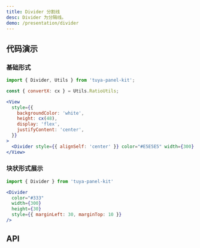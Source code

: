 ```yaml
---
title: Divider 分割线
desc: Divider 为分隔线。
demo: /presentation/divider
---
```


## 代码演示

### 基础形式

```jsx
import { Divider, Utils } from 'tuya-panel-kit';

const { convertX: cx } = Utils.RatioUtils;

<View
  style={{
    backgroundColor: 'white',
    height: cx(48),
    display: 'flex',
    justifyContent: 'center',
  }}
>
  <Divider style={{ alignSelf: 'center' }} color="#E5E5E5" width={300} />
</View>
```

### 块状形式展示

```jsx
import { Divider } from 'tuya-panel-kit'

<Divider
  color="#333"
  width={300}
  height={30}
  style={{ marginLeft: 30, marginTop: 10 }}
/>
```

## API

<API name="DividerProps" />
